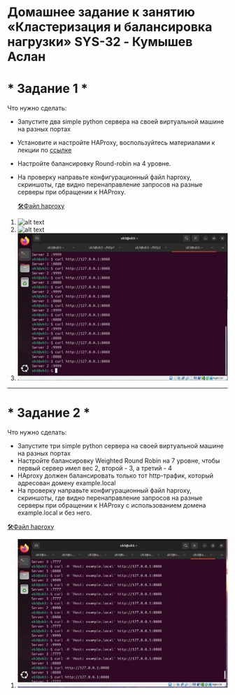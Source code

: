 # **Домашнее задание к занятию «Кластеризация и балансировка нагрузки» SYS-32 - Кумышев Аслан**

# * Задание 1 *
Что нужно сделать:

* Запустите два simple python сервера на своей виртуальной машине на разных портах
* Установите и настройте HAProxy, воспользуйтесь материалами к лекции по [ссылке](https://github.com/netology-code/sflt-homeworks/tree/main/2)
* Настройте балансировку Round-robin на 4 уровне.
* На проверку направьте конфигурационный файл haproxy, скриншоты, где видно перенаправление запросов на разные серверы при обращении к HAProxy.

  [🛠️Файл haproxy](https://github.com/sAslank/Balans/blob/main/file/dz1haproxy.cfg.txt)



1. ![alt text](https://github.com/sAslank/Balans/blob/main/img/1х1.jpg)
2. ![alt text](https://github.com/sAslank/Balans/blob/main/img/1х2.jpg)
3. ![alt text](https://github.com/sAslank/Balans/blob/main/img/1x4.jpg)

 **************************************************************************

# * Задание 2 *
Что нужно сделать:
* Запустите три simple python сервера на своей виртуальной машине на разных портах
* Настройте балансировку Weighted Round Robin на 7 уровне, чтобы первый сервер имел вес 2, второй - 3, а третий - 4
* HAproxy должен балансировать только тот http-трафик, который адресован домену example.local
* На проверку направьте конфигурационный файл haproxy, скриншоты, где видно перенаправление запросов на разные серверы при обращении к HAProxy c использованием домена example.local и без него.

[🛠️Файл haproxy](https://github.com/sAslank/Balans/blob/main/file/dz2haproxy.cfg.txt)

1. ![alt text](https://github.com/sAslank/Balans/blob/main/img/2x2.jpg)
